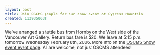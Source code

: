 ```yaml
---
layout: post
title: Join OSCMS people for our snow event at Cypress Mountain
created: 1139350638
---
```

<p>We've arranged a shuttle bus from Hornby on the West side of the Vancouver Art Gallery. Return bus fare is $20. We leave at 5:15 p.m. tomorrow Wednesday February 8th, 2006. More info on the <a href="http://oscms-summit.org/events/oscms-cypress-skiing-snowboarding-and-xc/snowshoeing-event">OSCMS Snow event event page</a>.  All are welcome, not just OSCMS attendees!</p>
